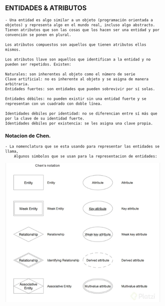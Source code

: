
## ENTIDADES & ATRIBUTOS

    - Una entidad es algo similar a un objeto (programación orientada a objetos) y representa algo en el mundo real, incluso algo abstracto. Tienen atributos que son las cosas que los hacen ser una entidad y por convención se ponen en plural.

    Los atributos compuestos son aquellos que tienen atributos ellos mismos.

    Los atributos llave son aquellos que identifican a la entidad y no pueden ser repetidos. Existen:

    Naturales: son inherentes al objeto como el número de serie
    Clave artificial: no es inherente al objeto y se asigna de manera arbitraria.
    Entidades fuertes: son entidades que pueden sobrevivir por sí solas.

    Entidades débiles: no pueden existir sin una entidad fuerte y se representan con un cuadrado con doble línea.

    Identidades débiles por identidad: no se diferencian entre sí más que por la clave de su identidad fuerte.
    Identidades débiles por existencia: se les asigna una clave propia.



### Notacion de Chen.

    - La nomenclatura que se esta usando para representar las entidades se llama, 
        Algunos simbolos que se usan para la representacion de entidades:

<img src="../img/notation-chen.png">